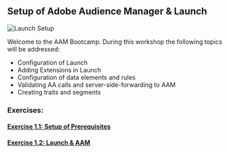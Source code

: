 ## Setup of Adobe Audience Manager & Launch

![Launch Setup](/images/aam-logo.png)

Welcome to the AAM Bootcamp. During this workshop the following topics will be addressed:
  
  * Configuration of Launch
  * Adding Extensions in Launch
  * Configuration of data elements and rules
  * Validating AA calls and server-side-forwarding to AAM
  * Creating traits and segments

### Exercises:
#### [Exercise 1.1: Setup of Prerequisites](./prerequisites/README.md)
#### [Exercise 1.2: Launch & AAM](./launch/README.md)

